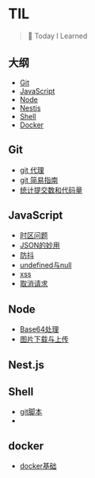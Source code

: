 # TIL

> 📝 Today I Learned



## 大纲

- [Git](#git)
- [JavaScript](#javascript)
- [Node](#Node)
- [Nestjs](#nestjs)
- [Shell](#Shell)
- [Docker](#docker)





## Git

- [git 代理](Git/git代理.md)
- [git 简易指南](Git/git简易指南.md)
- [统计提交数和代码量](Git/统计提交数和代码量.md)







## JavaScript

- [时区问题](JavaScript/时区问题.md)
- [JSON的妙用](JavaScript/JSON.md)
- [防抖](JavaScript/防抖.md)
- [undefined与null](JavaScript/undefined与null.md)
- [xss](JavaScript/xss攻击.md)
- [取消请求](JavaScript/取消请求.md)





## Node

- [Base64处理](Node.js/Base64图片处理.md)
- [图片下载与上传](Node.js/图片下载与上传.md)








## Nest.js





## Shell

- [git脚本](Shell/git脚本.md)
- 





## docker

- [docker基础](Docker/快速开始.md)
